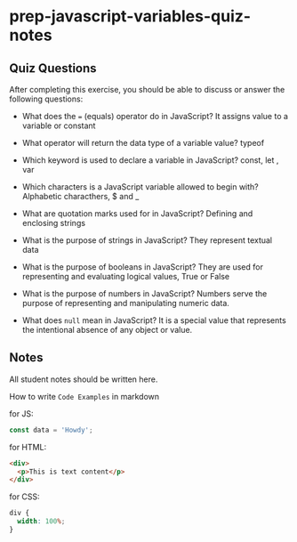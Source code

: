 # prep-javascript-variables-quiz-notes

## Quiz Questions

After completing this exercise, you should be able to discuss or answer the following questions:

- What does the `=` (equals) operator do in JavaScript? It assigns value to a variable or constant

- What operator will return the data type of a variable value? typeof

- Which keyword is used to declare a variable in JavaScript? const, let , var

- Which characters is a JavaScript variable allowed to begin with? Alphabetic characthers, $ and \_

- What are quotation marks used for in JavaScript? Defining and enclosing strings

- What is the purpose of strings in JavaScript? They represent textual data

- What is the purpose of booleans in JavaScript? They are used for representing and evaluating logical values, True or False

- What is the purpose of numbers in JavaScript? Numbers serve the purpose of representing and manipulating numeric data.

- What does `null` mean in JavaScript? It is a special value that represents the intentional absence of any object or value.

## Notes

All student notes should be written here.

How to write `Code Examples` in markdown

for JS:

```javascript
const data = 'Howdy';
```

for HTML:

```html
<div>
  <p>This is text content</p>
</div>
```

for CSS:

```css
div {
  width: 100%;
}
```
